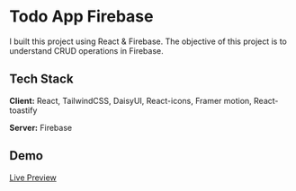 # Todo App Firebase

I built this project using React & Firebase. The objective of this project is to understand CRUD operations in Firebase.

## Tech Stack

**Client:** React, TailwindCSS, DaisyUI, React-icons, Framer motion, React-toastify

**Server:** Firebase

## Demo

[Live Preview](https://todo-app-firebase-hassancodess.vercel.app/)
